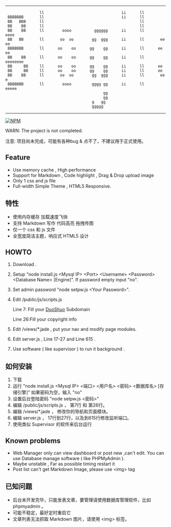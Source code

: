  --------------------------------------------------------------------------
                   ll                                  ii      ll              
     BBBBBBB       ll                                  ii      ll              
     BB   BBB      ll                                          ll              
     BB    BB      ll                                          ll              
     BB    BB      ll        oooo          gggggg      ii      ll        eeee  
     BB   BB       ll       oo  oo        gg  ggg      ii      ll       ee   ee
     BBBBBBB       ll      oo    oo      gg    gg      ii      ll      ee    ee
     BB    BB      ll      oo    oo      gg    gg      ii      ll      eeeeeeee
     BB     BB     ll      oo    oo      gg    gg      ii      ll      ee      
     BB     BB     ll      oo    oo      gg    gg      ii      ll      ee      
     BB    BB      ll       oo  oo        gg  ggg      ii      ll       ee   e 
     BBBBBBB       ll        oooo         gggg gg      ii      ll        eeeee 
                                               gg                              
                                               gg                              
                                          g   gg                               
                                          ggggg      
--------------------------------------------------------------------------

[![NPM](https://nodei.co/npm/blogile.png?mini=true)](https://www.npmjs.org/package/blogile)


WARN: The project is not completed.

注意: 项目尚未完成，可能有各种bug & 点不了，不建议用于正式使用。

##  Feature

* Use memory cache , High performance
* Support for Markdown , Code highlight , Drag & Drop upload image
* Only 1 css and js file
* Full-width Simple Theme , HTML5 Responsive.

## 特性

* 使用内存缓存 加载速度飞快
* 支持 Markdown 写作 代码高亮 拖拽传图
* 仅一个 css 和 js 文件
* 全宽度简洁主题，响应式 HTML5 设计

##  HOWTO

1. Download . 
2. Setup "node install.js \<Mysql IP\> \<Port\> \<Username\> \<Password\> \<Database Name\> [Engine]". If password empty input "no".
3. Set admin password "node setpw.js \<Your Password\>".
4. Edit /public/js/scripts.js
 
   Line 7: Fill your [DuoShuo](http://duoshuo.com) Subdomain

   Line 26:Fill your copyright info  
5. Edit /views/*.jade , put your nav and modify page modules.
6. Edit server.js , Line 17-27 and Line 615 .
7. Use software ( like supervisor ) to run it background .
   
## 如何安装

1. 下载
2. 运行 "node install.js \<Mysql IP\> <端口> <用户名> <密码> <数据库名> [存储引擎]" 如果密码为空，输入 "no"
3. 设置后台登陆密码 "node setpw.js \<密码\>"
4. 编辑 /public/js/scripts.js ， 第7行 和 第26行。
5. 编辑 /views/*.jade ， 修改你的导航和页面模块。
6. 编辑 server.js ， 17行到27行，以及到615行修改监听端口。
7. 使用类似 Supervisor 的软件来后台运行


## Known problems

* Web Manager only can view dashboard or post new ,can't edit. You can use Database manage software ( like PHPMyAdmin ).
* Maybe unstable , Far as possible timing restart it 
* Post list can't get Markdown Image, please use \<img\> tag

## 已知问题

* 后台未开发完毕，只能发表文章，要管理请使用数据库管理软件，比如phpmyadmin 。
* 可能不稳定，最好定时重启它
* 文章列表无法抓取 Markdown 图片，请使用 \<img\> 标签。